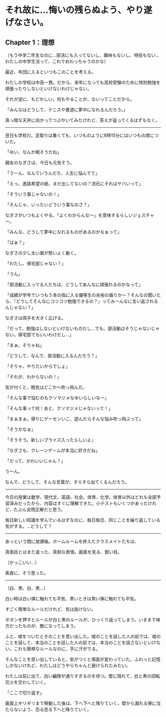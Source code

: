 <!--
斑鳩 x 百合

- キャラクター
  - 主人公：ゆい
    - 無趣味。何にも夢中になれない。部活などに忙しい他のクラスメイトがうらやましい。
      - 勉強はやっているため成績は非常によいが、外圧的な理由による。
  - 友人：なぎさ
    - ゲーセンでプライズを取ったりプリクラ撮ったりする
      - 要するにHEYの一階で帰るタイプ
  - 斑鳩er：つばめ
    - 学校ではクールで通している。ゲーセンに行くとは思えないタイプ。
    - 生徒会に入っており、先生たちからの信頼は厚い。
    - 実は小学生の頃からほぼ毎日斑鳩をしている。ただし、EASY。
      - ところどころチェーンはまだつなぎきれない。
-->

# それ故に…悔いの残らぬよう、やり遂げなさい。

## Chapter 1：理想

（もう中学二年生なのに…部活にも入ってないし、趣味もないし、特技もない…わたしの中学生活って、これでおわっちゃうのかな）

最近、布団に入るといつもこのことを考える。

わたしの学校は中高一貫。だから、来年になっても高校受験のために特別勉強を頑張ったりしないといけないわけじゃない。

それが逆に、もどかしい。何もやることが、ないってことだから。

「みんなはどうして、テニスや書道に夢中になれるんだろう。」

真っ暗な天井に向かってつぶやいてみたけれど、答えが返ってくるはずもなく。

***

翌日も学校だ。足取りは重くても、いつものように8時15分にはいつもの席についた。

「ゆい、なんか眠そうだね」

親友のなぎさは、今日も元気そう。

「うーん、なんていうんだろ、人生に悩んでて」

「えっ、進路希望の紙、まだ出してないの？流石にそれはヤバいって」

「そういう事じゃないの！」

「そんじゃ、いったいどういう事なのさ？」

なぎさがいつもよくやる、「よくわからんな～」を意味するらしいジェスチャー。

「みんな、どうして夢中になれるものがあるのかなぁって」

「はぁ？」

なぎさの少し太い眉が勢いよく動く。

「わたし、帰宅部じゃない？」

「うん」

「部活動に入ってる人たちは、どうしてあんなに頑張れるのかなって」

「成績が学年でいつも５本の指に入る優等生の余裕の煽りか～？そんなの聞いたら、『どうしてそんなにコツコツ勉強できるの？』ってみーんなに言い返されるんじゃない？」

なぎさは両手を大きく広げる。

「だって、勉強はしないといけないものだし…でも、部活動はそうじゃないじゃない。帰宅部でもいいわけだし…」

「まぁ、そりゃね」

「どうして、なんで、部活動に入るんだろう？」

「そりゃ、やりたいからでしょ」

「それが、わからないの！」

気が付くと、眠気はどこかへ吹っ飛んだ。

「そんな事で悩むのもクソマジメなゆいらしいなー」

「そんな事って何！あと、クソマジメじゃないって！」

「まぁまぁ。帰りにゲーセンいこ、遊んだらそんな悩み吹っ飛ぶって」

「そうかなぁ」

「そうそう。新しいプライズ入ったらしいよ」

「なぎさも、クレーンゲームが本当に好きだね」

「だって、かわいいじゃん？」

うーん。

なんで、どうして、そんな言葉が、すらすら出てくるんだろう。

***

今日の授業は数学、現代文、英語、社会、体育、化学。体育以外はどれも全部予習済みだったから、内容はすぐに理解できた。小テストもいくつかあったけれど、たぶん全問正解だと思う。

毎日新しい知識を学んでいるはずなのに、毎日毎日、同じことを繰り返している気がする。…どうして？

***

あっという間に放課後。ホームルームを終えたクラスメイトたちは、


真面目とはまた違った、真剣な表情。画面を見る、鋭い目。

（かっこいい…）

素直に、そう思った。

***


（白、黒、白、黒…）

白い時は白い弾に触れても平気、黒いときは黒い弾に触れても平気。

すごく簡単なルールだけれど、気は抜けない。

ボタンを押すとルールが白と黒のルールが、ひっくり返ってしまう。いままで味方だったものが、敵になってしまう。

ふと、嘘をついたときのことを思い出した。嘘のことを話した人の前では、嘘のことを話して、本当のことを話した人の前では、本当のことを話さないといけない。これも簡単なルールなのに、手に汗がでる。

そんなことを思い出していると、気がつくと場面が変わっていた。ふわっと記憶しかないけれど、わたしはどうやらちゃんと避けられたみたい。

わたしは前に出て、白い編隊が通りすぎるのを待つ。壁に隠れて、白と黒の回転花火を交わしていく。

「ここで切り返す」

画面上ギリギリまで移動した後は、下へ下へと降りていく。壁から漏れる弾に当たらないよう、恐る恐る下へと降りていく。
